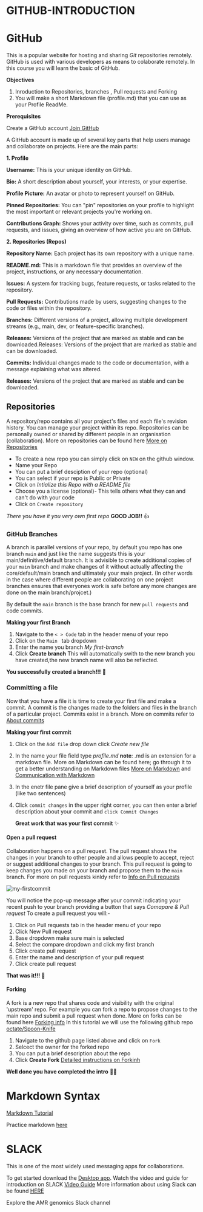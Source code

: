 # GITHUB-INTRODUCTION

# GitHub

This is a popular website for hosting and sharing  _Git_ repositories remotely.
GitHub is used with various developers as means to colaborate remotely. In this course you will learn the basic of GitHub.

**Objectives**
1. Inroduction to Repositories, branches , Pull requests and Forking
2. You will make a short Markdown file (profile.md) that you can use as your Profile ReadMe.


**Prerequisites**

Create a GitHub account [Join GitHub](https://github.com/join)

A GitHub account is made up of several key parts that help users manage and collaborate on projects. Here are the main parts:

**1. Profile**

**Username:** This is your unique identity on GitHub.

**Bio:** A short description about yourself, your interests, or your expertise.

**Profile Picture:** An avatar or photo to represent yourself on GitHub.

**Pinned Repositories:** You can "pin" repositories on your profile to highlight the most important or relevant projects you're working on.

**Contributions Graph:** Shows your activity over time, such as commits, pull requests, and issues, giving an overview of how active you are on GitHub.

**2. Repositories (Repos)**

**Repository Name:** Each project has its own repository with a unique name.

**README.md:** This is a markdown file that provides an overview of the project, instructions, or any necessary documentation.

**Issues:** A system for tracking bugs, feature requests, or tasks related to the repository.

**Pull Requests:** Contributions made by users, suggesting changes to the code or files within the repository.

**Branches:** Different versions of a project, allowing multiple development streams (e.g., main, dev, or feature-specific branches).

**Releases:** Versions of the project that are marked as stable and can be downloaded.Releases: Versions of the project that are marked as stable and can be downloaded.

**Commits:** Individual changes made to the code or documentation, with a message explaining what was altered.

**Releases:** Versions of the project that are marked as stable and can be downloaded.
 
## Repositories 

A repository/repo contains all your project's files and each file's revision history. You can manage your project within its repo. Repositories can be personally owned or shared 
by different people in an organisation (collaboration). More on repositories can be found here [More on Repositories](https://docs.github.com/en/repositories/creating-and-managing-repositories/about-repositories)

 * To create a new repo you can simply click on ``NEW`` on the github window.
 *  Name your Repo
 *  You can put a brief desciption of your repo (optional)
 *  You can select if your repo is Public or Private
 *  Click on  _Intialize this Repo with a README file_
 *  Choose you a license (optional)- This tells others what they can and can't do with your code
 *  Click on ``Create repository``

   _There you have it you very own first repo_ **GOOD JOB!!** :+1:



   ### GitHub Branches

   A branch is parallel versions of your repo, by default you repo has one branch ``main`` and just like the name suggests this is your main/definitive/default branch.
   It is advisible to create additional copies of your `main` branch and make changes of it without actually affecting the core/default/main branch and ultimately your main
   project. (In other words in the case where different people are collaborating on one project branches ensures that everyones work is safe before any more changes are done on the main branch/projcet.)

   By default the `main` branch is the base branch for new `pull requests` and code commits.

   **Making your first Branch**

   1. Navigate to the `< > Code` tab in the header menu of your repo
   2. Click on the `Main ` tab dropdown
   3. Enter the name you branch _My first-branch_
   4. Click **Create branch** This will automatically swith to the new branch you have created,the new branch name will also be reflected.

**You successfully created a branch!!!** 🎉


### Committing a file 

Now that you have a file it is time to create your first file and make a commit.
A commit is the changes made to the folders and files in the branch of a particular project. Commits exist in a branch.
More on commits refer to [About commits](https://docs.github.com/en/pull-requests/committing-changes-to-your-project/creating-and-editing-commits/about-commits)

**Making your first commit**
1. Click on the `Add file` drop down click _Create new file_
2. In the name your file field type _profile.md_ 
   **note**: .md is an extension for a markdown file. More on Markdown can be found here; go through it to get a better understanding on Markdown files
   [More on Markdown](https://docs.github.com/en/get-started/writing-on-github/getting-started-with-writing-and-formatting-on-github/basic-writing-and-formatting-syntax)
   and [Communication with Markdown](https://github.com/skills/communicate-using-markdown)
3. In the enetr file pane give a brief description of yourself as your profile (like two sentences)
4. Click `commit changes` in the upper right corner, you can then enter a brief description about your commit and `click Commit Changes`

   **Great work that was your first commit** ✨ 

#### Open a pull request

Collaboration happens on a pull request. The pull request shows the changes in your branch to other people and allows people to accept, reject or suggest additional changes to your branch. This pull request is going to keep changes you made on your branch and propose them to the `main` branch. For more on pull requests kinldy refer to 
[Info on Pull requests](https://docs.github.com/en/pull-requests/collaborating-with-pull-requests/proposing-changes-to-your-work-with-pull-requests/about-pull-requests)

![my-firstcommit](https://github.com/Natasha-Adongo/Bioinformatics-Training/assets/109069282/bcb3a422-10d3-4bdb-b10b-46ba08012148)

You will notice the pop-up message after your commit indicating your recent push to your branch providing a button that says *Comapare & Pull request*
To create a pull request you will:-
1. Click on Pull requests tab in the header menu of your repo
2. Click New Pull request
3. Base dropdown make sure main is selected
4. Select the compare dropdown and click my first branch
5. Click create pull request
6. Enter the name and description of your pull request
7. Click create pull request

**That was it!!!**  🎊

#### Forking

A fork is a new repo that shares code and visibility with the original 'upstream' repo. For example you can fork a repo to propose changes to the main repo and submit a pull request when done. More on forks can be found here [Forking info](https://docs.github.com/en/pull-requests/collaborating-with-pull-requests/working-with-forks)
In this tutorial we will use the following github repo [octate/Spoon-Knife](https://github.com/octocat/Spoon-Knife)

1. Navigate to the github page listed above and click on `Fork`
2. Selcect the owner for the forked repo
3. You can put a brief description about the repo
4. Click  **Create Fork**
   [Detailed instructions on Forkinh](https://docs.github.com/en/get-started/quickstart/fork-a-repo)
   

**Well done you have completed the intro** 🎊🎊


# Markdown Syntax

[Markdown Tutorial](https://docs.github.com/en/get-started/writing-on-github/getting-started-with-writing-and-formatting-on-github/basic-writing-and-formatting-syntax)

Practice markdown [here](https://www.markdowntutorial.com/)

# SLACK
This is one of the most widely used messaging apps for collaborations.

To get started download the [Desktop app](https://www.slack.com/download?_gl=1*1bzfygn*_gcl_au*NTI4MTE4NTQ5LjE2OTAyODI3OTI.*_ga*MTUyNDI3NTEzOS4xNjkwMjgyNzkz*_ga_QTJQME5M5D*MTY5MDI4Mjc5Mi4xLjEuMTY5MDI4MzE0My42MC4wLjA.).
Watch the video and guide for introduction on SLACK [Video Guide](https://youtu.be/6wjmH5qL3Ms)
More information about using Slack can be found [HERE](https://slack.com/help/articles/360059928654-How-to-use-Slack--your-quick-start-guide#more-actions-3)

Explore the AMR genomics Slack channel
